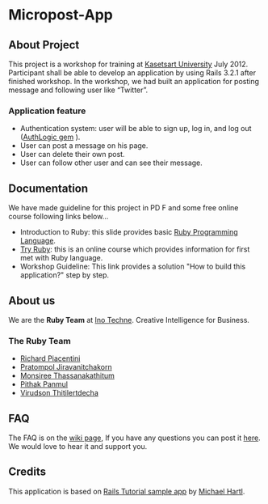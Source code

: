 Micropost-App
=============

## About Project

This project is a workshop for training at [Kasetsart University](http://www.ku.ac.th) July 2012. 
Participant shall be able to develop an application by using Rails 3.2.1 after finished workshop. In the workshop, we had built an application for posting message and following user like “Twitter”.

### Application feature
* Authentication system: user will be able to sign up, log in, and log out ([AuthLogic gem](https://github.com/binarylogic/authlogic) ).
* User can post a message on his page.
* User can delete their own post.
* User can follow other user and can see their message.


## Documentation
We have made guideline for this project in PD F and some free online course following links below...
* Introduction to Ruby: this slide provides basic [Ruby Programming Language](http://www.ruby-lang.org/en/).
* [Try Ruby](http://www.codeschool.com/courses/try-ruby): this is an online course which provides information for first met with Ruby language.
* Workshop Guideline: This link provides a solution "How to build this application?" step by step.


## About us
We are the **Ruby Team** at [Ino Techne](http://www.inotechne.com). Creative Intelligence for Business.

### The Ruby Team
* [Richard Piacentini](https://github.com/ircp)
* [Pratompol Jiravanitchakorn﻿](https://github.com/boat-pratompol)
* [Monsiree Thassanakathitum](https://github.com/monthas)
* [Pithak Panmul](https://github.com/thethak)
* [Virudson Thitilertdecha](https://github.com/virudson)


## FAQ
The FAQ is on the [wiki page](https://github.com/inotechne/micropost-app/wiki), If you have any questions you can post it [here](https://github.com/inotechne/micropost-app/issues). 
We would love to hear it and support you.


## Credits
This application is based on [Rails Tutorial sample app](https://github.com/mhartl/sample_app) by [Michael Hartl](https://github.com/mhartl).